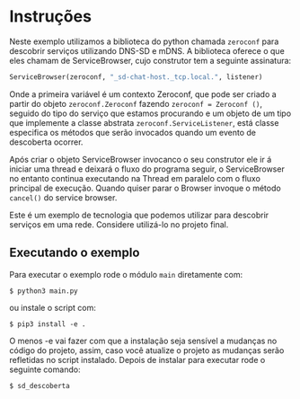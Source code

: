 # Instruções

Neste exemplo utilizamos a biblioteca do python chamada `zeroconf` para
descobrir serviços utilizando DNS-SD e mDNS. A biblioteca oferece o que
eles chamam de ServiceBrowser, cujo construtor tem a seguinte assinatura:

```python
ServiceBrowser(zeroconf, "_sd-chat-host._tcp.local.", listener)
```

Onde a primeira variável é um contexto Zeroconf, que pode ser criado
a partir do objeto `zeroconf.Zeroconf` fazendo `zeroconf = Zeroconf
()`, seguido
do tipo do serviço que estamos procurando e um objeto de um tipo que
implemente a classe abstrata `zeroconf.ServiceListener`, está classe
especifica os métodos que serão invocados quando um evento de descoberta
ocorrer.

Após criar o objeto ServiceBrowser invocanco o seu construtor ele ir
á iniciar uma thread e deixará o fluxo do programa seguir, o ServiceBrowser
no entanto continua executando na Thread em paralelo com o fluxo principal
de execução. Quando quiser parar o Browser invoque o método `cancel()` do
service browser.

Este é um exemplo de tecnologia que podemos utilizar para descobrir serviços
em uma rede. Considere utilizá-lo no projeto final. 

## Executando o exemplo

Para executar o exemplo rode o módulo `main` diretamente com:

```
$ python3 main.py
```

ou instale o script com:

```
$ pip3 install -e .

```

O menos -e vai fazer com que a instalação seja sensível a mudanças no código
do projeto, assim, caso você atualize o projeto as mudanças serão refletidas
no script instalado. Depois de instalar para executar rode o seguinte comando:

```
$ sd_descoberta
```
